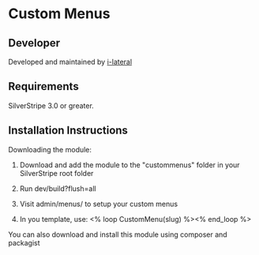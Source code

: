 Custom Menus
============

Developer
---------
Developed and maintained by [i-lateral](http://www.i-lateral.com)

Requirements
------------
SilverStripe 3.0 or greater.


Installation Instructions
-------------------------

Downloading the module:

1. Download and add the module to the "custommenus" folder in your SilverStripe root folder

2. Run dev/build?flush=all

3. Visit admin/menus/ to setup your custom menus

4. In you template, use: <% loop CustomMenu(slug) %><your HTML here /><% end_loop %>

You can also download and install this module using composer and packagist 
